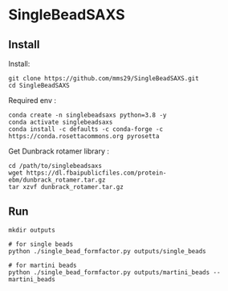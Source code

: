 # SingleBeadSAXS

## Install
Install:
```
git clone https://github.com/mms29/SingleBeadSAXS.git
cd SingleBeadSAXS
```

Required env : 
```
conda create -n singlebeadsaxs python=3.8 -y
conda activate singlebeadsaxs
conda install -c defaults -c conda-forge -c https://conda.rosettacommons.org pyrosetta
```
Get Dunbrack rotamer library : 
```
cd /path/to/singlebeadsaxs
wget https://dl.fbaipublicfiles.com/protein-ebm/dunbrack_rotamer.tar.gz
tar xzvf dunbrack_rotamer.tar.gz
```


## Run
```
mkdir outputs

# for single beads
python ./single_bead_formfactor.py outputs/single_beads

# for martini beads
python ./single_bead_formfactor.py outputs/martini_beads --martini_beads
```
